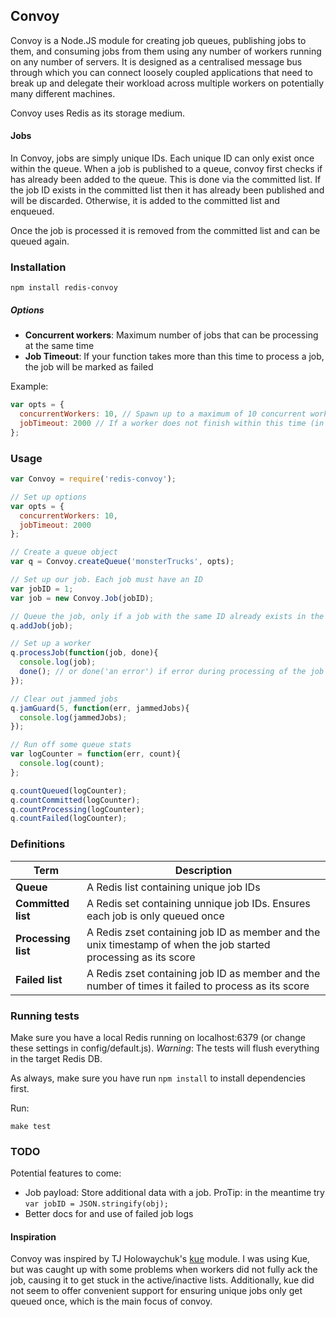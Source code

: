 ## Convoy

Convoy is a Node.JS module for creating job queues, publishing jobs to them, and consuming jobs from them using any number of workers running on any number of servers. It is designed as a centralised message bus through which you can connect loosely coupled applications that need to break up and delegate their workload across multiple workers on potentially many different machines.

Convoy uses Redis as its storage medium.

#### Jobs
In Convoy, jobs are simply unique IDs. Each unique ID can only exist once within the queue. When a job is published to a queue, convoy first checks if has already been added to the queue. This is done via the committed list. If the job ID exists in the committed list then it has already been published and will be discarded. Otherwise, it is added to the committed list and enqueued.

Once the job is processed it is removed from the committed list and can be queued again.

### Installation
    npm install redis-convoy

##### Options

* **Concurrent workers**: Maximum number of jobs that can be processing at the same time
* **Job Timeout**: If your function takes more than this time to process a job, the job will be marked as failed

Example:
```javascript
var opts = {
  concurrentWorkers: 10, // Spawn up to a maximum of 10 concurrent workers
  jobTimeout: 2000 // If a worker does not finish within this time (in ms), its job will be considered failed
};
```

### Usage

```javascript
var Convoy = require('redis-convoy');

// Set up options
var opts = {
  concurrentWorkers: 10,
  jobTimeout: 2000
};

// Create a queue object
var q = Convoy.createQueue('monsterTrucks', opts);

// Set up our job. Each job must have an ID
var jobID = 1;
var job = new Convoy.Job(jobID);

// Queue the job, only if a job with the same ID already exists in the queue
q.addJob(job);

// Set up a worker
q.processJob(function(job, done){
  console.log(job);
  done(); // or done('an error') if error during processing of the job
});

// Clear out jammed jobs
q.jamGuard(5, function(err, jammedJobs){
  console.log(jammedJobs);
});

// Run off some queue stats
var logCounter = function(err, count){
  console.log(count);
};

q.countQueued(logCounter);
q.countCommitted(logCounter);
q.countProcessing(logCounter);
q.countFailed(logCounter);
```

### Definitions

 Term                  | Description
-----------------------|------------
 **Queue**             | A Redis list containing unique job IDs
 **Committed list**    | A Redis set containing unnique job IDs. Ensures each job is only queued once
 **Processing list**   | A Redis zset containing job ID as member and the unix timestamp of when the job started processing as its score
 **Failed list**       | A Redis zset containing job ID as member and the number of times it failed to process as its score



### Running tests
Make sure you have a local Redis running on localhost:6379 (or change these settings in config/default.js). *Warning*: The tests will flush everything in the target Redis DB.

As always, make sure you have run `npm install` to install dependencies first.

Run:

    make test

### TODO
Potential features to come:

* Job payload: Store additional data with a job. ProTip: in the meantime try `var jobID = JSON.stringify(obj);`
* Better docs for and use of failed job logs

#### Inspiration

Convoy was inspired by TJ Holowaychuk's [kue](https://github.com/LearnBoost/kue) module. I was using Kue, but was caught up with some problems when workers did not fully ack the job, causing it to get stuck in the active/inactive lists. Additionally, kue did not seem to offer convenient support for ensuring unique jobs only get queued once, which is the main focus of convoy.
